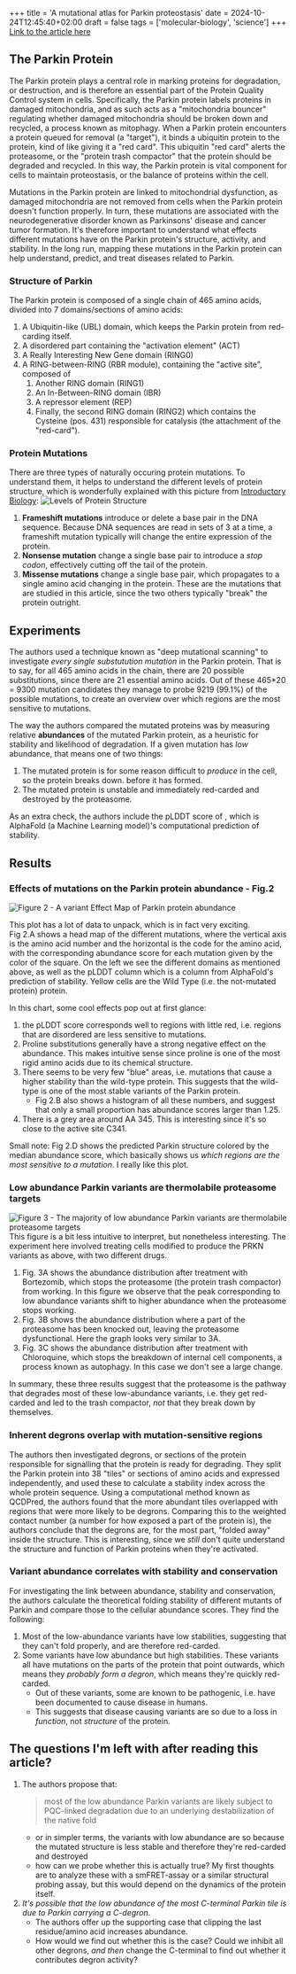 +++
title = 'A mutational atlas for Parkin proteostasis'
date = 2024-10-24T12:45:40+02:00
draft = false
tags = ['molecular-biology', 'science']
+++
[Link to the article here](https://www.nature.com/articles/s41467-024-45829-4)

## The Parkin Protein

The Parkin protein plays a central role in marking proteins for degradation, or destruction, and is therefore an essential part of the Protein Quality Control system in cells.
Specifically, the Parkin protein labels proteins in damaged mitochondria, and as such acts as a "mitochondria bouncer" regulating whether damaged mitochondria should be broken down and recycled, a process known as mitophagy.
When a Parkin protein encounters a protein queued for removal (a "target"), it binds a ubiquitin protein to the protein, kind of like giving it a "red card".
This ubiquitin "red card" alerts the proteasome, or the "protein trash compactor" that the protein should be degraded and recycled.
In this way, the Parkin protein is vital component for cells to maintain proteostasis, or the balance of proteins within the cell.

Mutations in the Parkin protein are linked to mitochondrial dysfunction, as damaged mitochondria are not removed from cells when the Parkin protein doesn't function properly.
In turn, these mutations are associated with the neurodegenerative disorder known as Parkinsons' disease and cancer tumor formation.
It's therefore important to understand what effects different mutations have on the Parkin protein's structure, activity, and stability.
In the long run, mapping these mutations in the Parkin protein can help understand, predict, and treat diseases related to Parkin.

### Structure of Parkin

The Parkin protein is composed of a single chain of 465 amino acids, divided into 7 domains/sections of amino acids:

1. A Ubiquitin-like (UBL) domain, which keeps the Parkin protein from red-carding itself.
2. A disordered part containing the "activation element" (ACT)
3. A Really Interesting New Gene domain (RING0)
4. A RING-between-RING (RBR module), containing the "active site", composed of
   1. Another RING domain (RING1)
   2. An In-Between-RING domain (IBR)
   3. A repressor element (REP)
   4. Finally, the second RING domain (RING2) which contains the Cysteine (pos. 431) responsible for catalysis (the attachment of the "red-card").

### Protein Mutations

There are three types of naturally occuring protein mutations.
To understand them, it helps to understand the different levels of protein structure, which is wonderfully explained with this picture from [Introductory Biology](https://bio.libretexts.org/Courses/University_of_California_Davis/BIS_2A%3A_Introductory_Biology_(Britt)/01%3A_Readings/1.17%3A_Protein_Structure):
![Levels of Protein Structure](https://bio.libretexts.org/@api/deki/files/9689/quatranary.jpg?revision=1&size=bestfit&width=413&height=550)

1. **Frameshift mutations** introduce or delete a base pair in the DNA sequence. Because DNA sequences are read in sets of 3 at a time, a frameshift mutation typically will change the entire expression of the protein.
2. **Nonsense mutation** change a single base pair to introduce a _stop codon_, effectively cutting off the tail of the protein.
3. **Missense mutations** change a single base pair, which propagates to a single amino acid changing in the protein. These are the mutations that are studied in this article, since the two others typically "break" the protein outright.

## Experiments

The authors used a technique known as "deep mutational scanning" to investigate _every single substutution mutation_ in the Parkin protein.
That is to say, for all 465 amino acids in the chain, there are 20 possible substitutions, since there are 21 essential amino acids.
Out of these 465*20 = 9300 mutation candidates they manage to probe 9219 (99.1\%) of the possible mutations, to create an overview over which regions are the most sensitive to mutations.

The way the authors compared the mutated proteins was by measuring relative **abundances** of the mutated Parkin protein, as a heuristic for stability and likelihood of degradation.
If a given mutation has _low_ abundance, that means one of two things:

1. The mutated protein is for some reason difficult to _produce_ in the cell, so the protein breaks down. before it has formed.
2. The mutated protein is unstable and immediately red-carded and destroyed by the proteasome.

As an extra check, the authors include the pLDDT score of , which is AlphaFold (a Machine Learning model)'s computational prediction of stability.

## Results

### Effects of mutations on the Parkin protein abundance - Fig.2

![Figure 2 - A variant Effect Map of Parkin protein abundance](https://media.springernature.com/full/springer-static/image/art%3A10.1038%2Fs41467-024-45829-4/MediaObjects/41467_2024_45829_Fig2_HTML.png?as=webp)

This plot has a lot of data to unpack, which is in fact very exciting.  
Fig 2.A shows a head map of the different mutations, where the vertical axis is the amino acid number and the horizontal is the code for the amino acid, with the corresponding abundance score for each mutation given by the color of the square.
On the left we see the different domains as mentioned above, as well as the pLDDT column which is a column from AlphaFold's prediction of stability.
Yellow cells are the Wild Type (i.e. the not-mutated protein) protein.

In this chart, some cool effects pop out at first glance:

1. the pLDDT score corresponds well to regions with little red, i.e. regions that are disordered are less sensitive to mutations.
2. Proline substitutions generally have a strong negative effect on the abundance. This makes intuitive sense since proline is one of the most rigid amino acids due to its chemical structure.  
3. There seems to be very few "blue" areas, i.e. mutations that cause a higher stability than the wild-type protein. This suggests that the wild-type is one of the most stable variants of the Parkin protein. 
    - Fig 2.B also shows a histogram of all these numbers, and suggest that only a small proportion has abundance scores larger than 1.25.
4. There is a grey area around AA 345. This is interesting since it's so close to the active site C341. 


Small note: Fig 2.D shows the predicted Parkin structure colored by the median abundance score, which basically shows us _which regions are the most sensitive to a mutation_. 
I really like this plot. 

### Low abundance Parkin variants are thermolabile proteasome targets
![Figure 3 - The majority of low abundance Parkin variants are thermolabile proteasome targets](https://media.springernature.com/full/springer-static/image/art%3A10.1038%2Fs41467-024-45829-4/MediaObjects/41467_2024_45829_Fig3_HTML.png?as=webp)
This figure is a bit less intuitive to interpret, but nonetheless interesting. 
The experiment here involved treating cells modified to produce the PRKN variants as above, with two different drugs. 

1. Fig. 3A shows the abundance distribution after treatment with Bortezomib, which stops the proteasome (the protein trash compactor) from working. In this figure we observe that the peak corresponding to low abundance variants shift to higher abundance when the proteasome stops working. 
2. Fig. 3B shows the abundance distribution where a part of the proteasome has been knocked out, leaving the proteasome dysfunctional. Here the graph looks very similar to 3A. 
3. Fig. 3C shows the abundance distribution after treatment with Chloroquine, which stops the breakdown of internal cell components, a process known as autophagy. In this case we don't see a large change.

In summary, these three results suggest that the proteasome is the pathway that degrades most of these low-abundance variants, i.e. they get red-carded and led to the trash compactor, _not_ that they break down by themselves.

### Inherent degrons overlap with mutation-sensitive regions

The authors then investigated degrons, or sections of the protein responsible for signalling that the protein is ready for degrading. 
They split the Parkin protein into 38 "tiles" or sections of amino acids and expressed independently, and used these to calculate a stability index across the whole protein sequence. 
Using a computational method known as QCDPred, the authors found that the more abundant tiles overlapped with regions that were more likely to be degrons.
Comparing this to the weighted contact number (a number for how exposed a part of the protein is), the authors conclude that the degrons are, for the most part, "folded away" inside the structure.
This is interesting, since we _still_ don't quite understand the structure and function of Parkin proteins when they're activated.


### Variant abundance correlates with stability and conservation

For investigating the link between abundance, stability and conservation, the authors calculate the theoretical folding stability of different mutants of Parkin and compare those to the cellular abundance scores. 
They find the following:
1. Most of the low-abundance variants have low stabilities, suggesting that they can't fold properly, and are therefore red-carded.
2. Some variants have low abundance but high stabilities. These variants all have mutations on the parts of the protein that point outwards, which means they _probably form a degron_, which means they're quickly red-carded.
    - Out of these variants, some are known to be pathogenic, i.e. have been documented to cause disease in humans. 
    - This suggests that disease causing variants are so due to a loss in _function_, not _structure_ of the protein.  

## The questions I'm left with after reading this article?

1. The authors propose that:
    > most of the low abundance Parkin variants are likely subject to PQC-linked degradation due to an underlying destabilization of the native fold
    - or in simpler terms, the variants with low abundance are so because the mutated structure is less stable and therefore they're red-carded and destroyed
    - how can we probe whether this is actually true? My first thoughts are to analyze these with a smFRET-assay or a similar structural probing assay, but this would depend on the dynamics of the protein itself.
1. _It's possible that the low abundance of the most C-terminal Parkin tile is due to Parkin carrying a C-degron_. 
    - The authors offer up the supporting case that clipping the last residue/amino acid increases abundance. 
    - How would we find out whether this is the case? Could we inhibit all other degrons, _and then_ change the C-terminal to find out whether it contributes degron activity?
